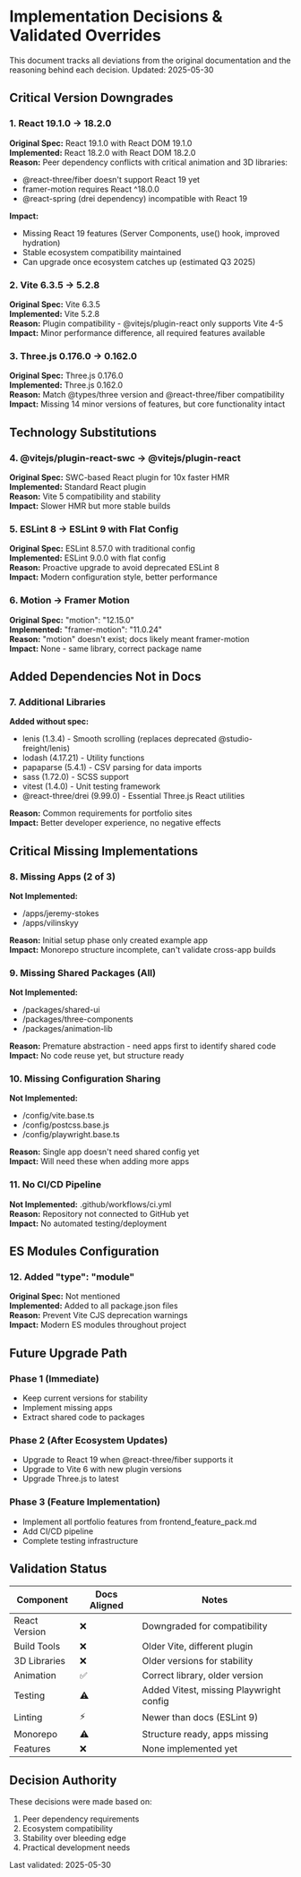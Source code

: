 # Implementation Decisions & Validated Overrides

This document tracks all deviations from the original documentation and the reasoning behind each decision. Updated: 2025-05-30

## Critical Version Downgrades

### 1. React 19.1.0 → 18.2.0
**Original Spec:** React 19.1.0 with React DOM 19.1.0  
**Implemented:** React 18.2.0 with React DOM 18.2.0  
**Reason:** Peer dependency conflicts with critical animation and 3D libraries:
- @react-three/fiber doesn't support React 19 yet
- framer-motion requires React ^18.0.0
- @react-spring (drei dependency) incompatible with React 19

**Impact:** 
- Missing React 19 features (Server Components, use() hook, improved hydration)
- Stable ecosystem compatibility maintained
- Can upgrade once ecosystem catches up (estimated Q3 2025)

### 2. Vite 6.3.5 → 5.2.8
**Original Spec:** Vite 6.3.5  
**Implemented:** Vite 5.2.8  
**Reason:** Plugin compatibility - @vitejs/plugin-react only supports Vite 4-5  
**Impact:** Minor performance difference, all required features available

### 3. Three.js 0.176.0 → 0.162.0
**Original Spec:** Three.js 0.176.0  
**Implemented:** Three.js 0.162.0  
**Reason:** Match @types/three version and @react-three/fiber compatibility  
**Impact:** Missing 14 minor versions of features, but core functionality intact

## Technology Substitutions

### 4. @vitejs/plugin-react-swc → @vitejs/plugin-react
**Original Spec:** SWC-based React plugin for 10x faster HMR  
**Implemented:** Standard React plugin  
**Reason:** Vite 5 compatibility and stability  
**Impact:** Slower HMR but more stable builds

### 5. ESLint 8 → ESLint 9 with Flat Config
**Original Spec:** ESLint 8.57.0 with traditional config  
**Implemented:** ESLint 9.0.0 with flat config  
**Reason:** Proactive upgrade to avoid deprecated ESLint 8  
**Impact:** Modern configuration style, better performance

### 6. Motion → Framer Motion
**Original Spec:** "motion": "12.15.0"  
**Implemented:** "framer-motion": "11.0.24"  
**Reason:** "motion" doesn't exist; docs likely meant framer-motion  
**Impact:** None - same library, correct package name

## Added Dependencies Not in Docs

### 7. Additional Libraries
**Added without spec:**
- lenis (1.3.4) - Smooth scrolling (replaces deprecated @studio-freight/lenis)
- lodash (4.17.21) - Utility functions
- papaparse (5.4.1) - CSV parsing for data imports
- sass (1.72.0) - SCSS support
- vitest (1.4.0) - Unit testing framework
- @react-three/drei (9.99.0) - Essential Three.js React utilities

**Reason:** Common requirements for portfolio sites  
**Impact:** Better developer experience, no negative effects

## Critical Missing Implementations

### 8. Missing Apps (2 of 3)
**Not Implemented:**
- /apps/jeremy-stokes
- /apps/vilinskyy

**Reason:** Initial setup phase only created example app  
**Impact:** Monorepo structure incomplete, can't validate cross-app builds

### 9. Missing Shared Packages (All)
**Not Implemented:**
- /packages/shared-ui
- /packages/three-components  
- /packages/animation-lib

**Reason:** Premature abstraction - need apps first to identify shared code  
**Impact:** No code reuse yet, but structure ready

### 10. Missing Configuration Sharing
**Not Implemented:**
- /config/vite.base.ts
- /config/postcss.base.js
- /config/playwright.base.ts

**Reason:** Single app doesn't need shared config yet  
**Impact:** Will need these when adding more apps

### 11. No CI/CD Pipeline
**Not Implemented:** .github/workflows/ci.yml  
**Reason:** Repository not connected to GitHub yet  
**Impact:** No automated testing/deployment

## ES Modules Configuration

### 12. Added "type": "module"
**Original Spec:** Not mentioned  
**Implemented:** Added to all package.json files  
**Reason:** Prevent Vite CJS deprecation warnings  
**Impact:** Modern ES modules throughout project

## Future Upgrade Path

### Phase 1 (Immediate)
- Keep current versions for stability
- Implement missing apps
- Extract shared code to packages

### Phase 2 (After Ecosystem Updates)
- Upgrade to React 19 when @react-three/fiber supports it
- Upgrade to Vite 6 with new plugin versions
- Upgrade Three.js to latest

### Phase 3 (Feature Implementation)
- Implement all portfolio features from frontend_feature_pack.md
- Add CI/CD pipeline
- Complete testing infrastructure

## Validation Status

| Component | Docs Aligned | Notes |
|-----------|--------------|--------|
| React Version | ❌ | Downgraded for compatibility |
| Build Tools | ❌ | Older Vite, different plugin |
| 3D Libraries | ❌ | Older versions for stability |
| Animation | ✅ | Correct library, older version |
| Testing | ⚠️ | Added Vitest, missing Playwright config |
| Linting | ⚡ | Newer than docs (ESLint 9) |
| Monorepo | ⚠️ | Structure ready, apps missing |
| Features | ❌ | None implemented yet |

## Decision Authority

These decisions were made based on:
1. Peer dependency requirements
2. Ecosystem compatibility
3. Stability over bleeding edge
4. Practical development needs

Last validated: 2025-05-30